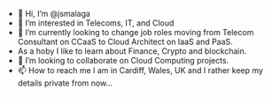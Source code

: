 - 👋 Hi, I’m @jsmalaga
- 👀 I’m interested in Telecoms, IT, and Cloud
- 🌱 I’m currently looking to change job roles moving from Telecom Consultant on CCaaS to Cloud Architect on IaaS and PaaS. 
- As a hoby I like to learn about Finance, Crypto and blockchain.
- 💞️ I’m looking to collaborate on Cloud Computing projects.
- 📫 How to reach me I am in Cardiff, Wales, UK and I rather keep my details private from now...

<!---
jsmalaga/jsmalaga is a ✨ special ✨ repository because its `README.md` (this file) appears on your GitHub profile.
You can click the Preview link to take a look at your changes.
--->
